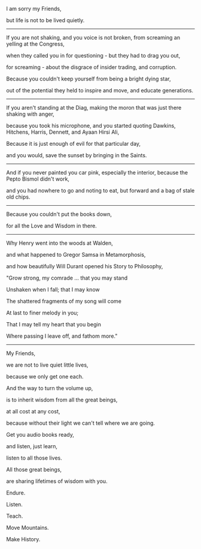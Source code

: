 I am sorry my Friends,

but life is not to be lived quietly.

---

If you are not shaking, and you voice is not broken, from screaming an yelling at the Congress,

when they called you in for questioning - but they had to drag you out,

for screaming - about the disgrace of insider trading, and corruption.

Because you couldn't keep yourself from being a bright dying star,

out of the potential they held to inspire and move, and educate generations.

---

If you aren't standing at the Diag, making the moron that was just there shaking with anger,

because you took his microphone, and you started quoting Dawkins, Hitchens, Harris, Dennett, and Ayaan Hirsi Ali,

Because it is just enough of evil for that particular day,

and you would, save the sunset by bringing in the Saints.

---

And if you never painted you car pink, especially the interior, because the Pepto Bismol didn't work,

and you had nowhere to go and noting to eat, but forward and a bag of stale old chips.

---

Because you couldn't put the books down,

for all the Love and Wisdom in there.

---

Why Henry went into the woods at Walden,

and what happened to Gregor Samsa in Metamorphosis,

and how beautifully Will Durant opened his Story to Philosophy,

"Grow strong, my comrade … that you may stand

Unshaken when I fall; that I may know

The shattered fragments of my song will come

At last to finer melody in you;

That I may tell my heart that you begin

Where passing I leave off, and fathom more."

---

My Friends,

we are not to live quiet little lives,

because we only get one each.

And the way to turn the volume up,

is to inherit wisdom from all the great beings,

at all cost at any cost,

because without their light we can't tell where we are going.

Get you audio books ready,

and listen, just learn,

listen to all those lives.

All those great beings,

are sharing lifetimes of wisdom with you.

Endure.

Listen.

Teach.

Move Mountains.

Make History.
